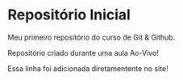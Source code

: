 # Repositório Inicial

Meu primeiro repositório do curso de Git & Github.

Repositório criado durante uma aula Ao-Vivo!

Essa linha foi adicionada diretamentente no site!
